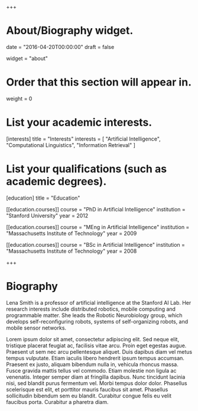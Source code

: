 +++
# About/Biography widget.

date = "2016-04-20T00:00:00"
draft = false

widget = "about"

# Order that this section will appear in.
weight = 0

# List your academic interests.
[interests]
  title = "Interests"
  interests = [
    "Artificial Intelligence",
    "Computational Linguistics",
    "Information Retrieval"
  ]

# List your qualifications (such as academic degrees).
[education]
  title = "Education"

[[education.courses]]
  course = "PhD in Artificial Intelligence"
  institution = "Stanford University"
  year = 2012

[[education.courses]]
  course = "MEng in Artificial Intelligence"
  institution = "Massachusetts Institute of Technology"
  year = 2009

[[education.courses]]
  course = "BSc in Artificial Intelligence"
  institution = "Massachusetts Institute of Technology"
  year = 2008
 
+++

# Biography

Lena Smith is a professor of artificial intelligence at the Stanford AI Lab. Her research interests include distributed robotics, mobile computing and programmable matter. She leads the Robotic Neurobiology group, which develops self-reconfiguring robots, systems of self-organizing robots, and mobile sensor networks.

Lorem ipsum dolor sit amet, consectetur adipiscing elit. Sed neque elit, tristique placerat feugiat ac, facilisis vitae arcu. Proin eget egestas augue. Praesent ut sem nec arcu pellentesque aliquet. Duis dapibus diam vel metus tempus vulputate. Etiam iaculis libero hendrerit ipsum tempus accumsan. Praesent ex justo, aliquam bibendum nulla in, vehicula rhoncus massa. Fusce gravida mattis tellus vel commodo. Etiam molestie non ligula ac venenatis. Integer semper diam at fringilla dapibus. Nunc tincidunt lacinia nisi, sed blandit purus fermentum vel. Morbi tempus dolor dolor. Phasellus scelerisque est elit, et porttitor mauris faucibus sit amet. Phasellus sollicitudin bibendum sem eu blandit. Curabitur congue felis eu velit faucibus porta. Curabitur a pharetra diam.
